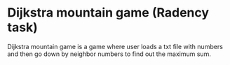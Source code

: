 # Dijkstra mountain game (Radency task)

Dijkstra mountain game is a game where user loads a txt file with numbers and then go down by neighbor numbers to find out the maximum sum.
